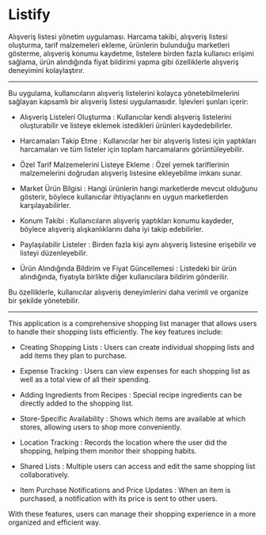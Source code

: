 # Listify

Alışveriş listesi yönetim uygulaması. Harcama takibi, alışveriş listesi oluşturma, tarif malzemeleri ekleme, ürünlerin bulunduğu marketleri gösterme, alışveriş konumu kaydetme, listelere birden fazla kullanıcı erişimi sağlama, ürün alındığında fiyat bildirimi yapma gibi özelliklerle alışveriş deneyimini kolaylaştırır.

---------------------------------------------------------------------------------------------------------------------------------------

Bu uygulama, kullanıcıların alışveriş listelerini kolayca yönetebilmelerini sağlayan kapsamlı bir alışveriş listesi uygulamasıdır. İşlevleri şunları içerir:

* Alışveriş Listeleri Oluşturma :
  Kullanıcılar kendi alışveriş listelerini oluşturabilir ve listeye eklemek istedikleri ürünleri kaydedebilirler.
  
* Harcamaları Takip Etme :
  Kullanıcılar her bir alışveriş listesi için yaptıkları harcamaları ve tüm listeler için toplam harcamalarını görüntüleyebilir.
  
* Özel Tarif Malzemelerini Listeye Ekleme :
  Özel yemek tariflerinin malzemelerini doğrudan alışveriş listesine ekleyebilme imkanı sunar.
  
* Market Ürün Bilgisi :
  Hangi ürünlerin hangi marketlerde mevcut olduğunu gösterir, böylece kullanıcılar ihtiyaçlarını en uygun marketlerden karşılayabilirler.
  
* Konum Takibi :
  Kullanıcıların alışveriş yaptıkları konumu kaydeder, böylece alışveriş alışkanlıklarını daha iyi takip edebilirler.
  
* Paylaşılabilir Listeler :
  Birden fazla kişi aynı alışveriş listesine erişebilir ve listeyi düzenleyebilir.
  
* Ürün Alındığında Bildirim ve Fiyat Güncellemesi :
  Listedeki bir ürün alındığında, fiyatıyla birlikte diğer kullanıcılara bildirim gönderilir.
  
Bu özelliklerle, kullanıcılar alışveriş deneyimlerini daha verimli ve organize bir şekilde yönetebilir.

---------------------------------------------------------------------------------------------------------------------------------------

This application is a comprehensive shopping list manager that allows users to handle their shopping lists efficiently. The key features include:

* Creating Shopping Lists :
  Users can create individual shopping lists and add items they plan to purchase.
  
* Expense Tracking :
  Users can view expenses for each shopping list as well as a total view of all their spending.
  
* Adding Ingredients from Recipes :
  Special recipe ingredients can be directly added to the shopping list.
  
* Store-Specific Availability :
  Shows which items are available at which stores, allowing users to shop more conveniently.
  
* Location Tracking :
  Records the location where the user did the shopping, helping them monitor their shopping habits.
  
* Shared Lists :
  Multiple users can access and edit the same shopping list collaboratively.
  
* Item Purchase Notifications and Price Updates :
  When an item is purchased, a notification with its price is sent to other users.
  
With these features, users can manage their shopping experience in a more organized and efficient way.
